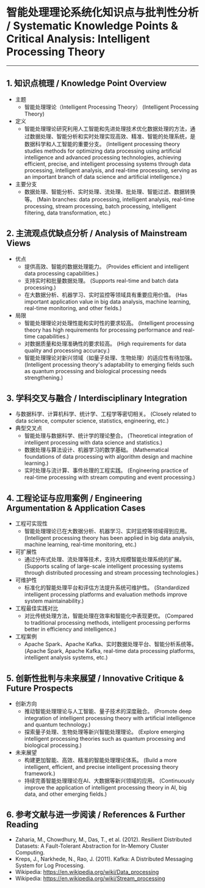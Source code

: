 # 智能处理理论系统化知识点与批判性分析 / Systematic Knowledge Points & Critical Analysis: Intelligent Processing Theory

---

## 1. 知识点梳理 / Knowledge Point Overview

- 主题
  - 智能处理理论（Intelligent Processing Theory）
      (Intelligent Processing Theory)
- 定义
  - 智能处理理论研究利用人工智能和先进处理技术优化数据处理的方法，通过数据处理、智能分析和实时处理实现高效、精准、智能的处理系统，是数据科学和人工智能的重要分支。
      (Intelligent processing theory studies methods for optimizing data processing using artificial intelligence and advanced processing technologies, achieving efficient, precise, and intelligent processing systems through data processing, intelligent analysis, and real-time processing, serving as an important branch of data science and artificial intelligence.)
- 主要分支
  - 数据处理、智能分析、实时处理、流处理、批处理、智能过滤、数据转换等。
      (Main branches: data processing, intelligent analysis, real-time processing, stream processing, batch processing, intelligent filtering, data transformation, etc.)

## 2. 主流观点优缺点分析 / Analysis of Mainstream Views

- 优点
  - 提供高效、智能的数据处理能力。
      (Provides efficient and intelligent data processing capabilities.)
  - 支持实时和批量数据处理。
      (Supports real-time and batch data processing.)
  - 在大数据分析、机器学习、实时监控等领域具有重要应用价值。
      (Has important application value in big data analysis, machine learning, real-time monitoring, and other fields.)
- 局限
  - 智能处理理论对处理性能和实时性的要求较高。
      (Intelligent processing theory has high requirements for processing performance and real-time capabilities.)
  - 对数据质量和处理准确性的要求较高。
      (High requirements for data quality and processing accuracy.)
  - 智能处理理论对新兴领域（如量子处理、生物处理）的适应性有待加强。
      (Intelligent processing theory's adaptability to emerging fields such as quantum processing and biological processing needs strengthening.)

## 3. 学科交叉与融合 / Interdisciplinary Integration

- 与数据科学、计算机科学、统计学、工程学等密切相关。
  (Closely related to data science, computer science, statistics, engineering, etc.)
- 典型交叉点
  - 智能处理与数据科学、统计学的理论整合。
      (Theoretical integration of intelligent processing with data science and statistics.)
  - 数据处理与算法设计、机器学习的数学基础。
      (Mathematical foundations of data processing with algorithm design and machine learning.)
  - 实时处理与流计算、事件处理的工程实践。
      (Engineering practice of real-time processing with stream computing and event processing.)

## 4. 工程论证与应用案例 / Engineering Argumentation & Application Cases

- 工程可实现性
  - 智能处理理论已在大数据分析、机器学习、实时监控等领域得到应用。
      (Intelligent processing theory has been applied in big data analysis, machine learning, real-time monitoring, etc.)
- 可扩展性
  - 通过分布式处理、流处理等技术，支持大规模智能处理系统的扩展。
      (Supports scaling of large-scale intelligent processing systems through distributed processing and stream processing technologies.)
- 可维护性
  - 标准化的智能处理平台和评估方法提升系统可维护性。
      (Standardized intelligent processing platforms and evaluation methods improve system maintainability.)
- 工程最佳实践对比
  - 对比传统处理方法，智能处理在效率和智能化中表现更优。
      (Compared to traditional processing methods, intelligent processing performs better in efficiency and intelligence.)
- 工程案例
  - Apache Spark、Apache Kafka、实时数据处理平台、智能分析系统等。
      (Apache Spark, Apache Kafka, real-time data processing platforms, intelligent analysis systems, etc.)

## 5. 创新性批判与未来展望 / Innovative Critique & Future Prospects

- 创新方向
  - 推动智能处理理论与人工智能、量子技术的深度融合。
      (Promote deep integration of intelligent processing theory with artificial intelligence and quantum technology.)
  - 探索量子处理、生物处理等新兴智能处理理论。
      (Explore emerging intelligent processing theories such as quantum processing and biological processing.)
- 未来展望
  - 构建更加智能、高效、精准的智能处理理论体系。
      (Build a more intelligent, efficient, and precise intelligent processing theory framework.)
  - 持续完善智能处理理论在AI、大数据等新兴领域的应用。
      (Continuously improve the application of intelligent processing theory in AI, big data, and other emerging fields.)

## 6. 参考文献与进一步阅读 / References & Further Reading

- Zaharia, M., Chowdhury, M., Das, T., et al. (2012). Resilient Distributed Datasets: A Fault-Tolerant Abstraction for In-Memory Cluster Computing.
- Kreps, J., Narkhede, N., Rao, J. (2011). Kafka: A Distributed Messaging System for Log Processing.
- Wikipedia: <https://en.wikipedia.org/wiki/Data_processing>
- Wikipedia: <https://en.wikipedia.org/wiki/Stream_processing>
